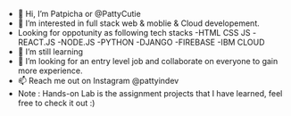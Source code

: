 - 👋 Hi, I’m Patpicha or @PattyCutie
- 👀 I’m interested in full stack web & moblie & Cloud developement.
- Looking for oppotunity as following tech stacks
  -HTML CSS JS
  -REACT.JS
  -NODE.JS
  -PYTHON
  -DJANGO
  -FIREBASE
  -IBM CLOUD
- 🌱 I’m still learning
- 💞️ I’m looking for an entry level job and collaborate on everyone to gain more experience.
- 📫 Reach me out on Instagram @pattyindev
- Note : Hands-on Lab is the assignment projects that I have learned, feel free to check it out :)

<!---
PattyCutie/PattyCutie is a ✨ special ✨ repository because its `README.md` (this file) appears on your GitHub profile.
You can click the Preview link to take a look at your changes.
--->
